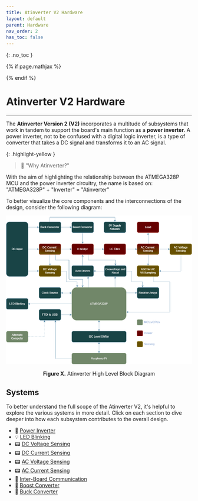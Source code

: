 ```yaml
---
title: Atinverter V2 Hardware
layout: default
parent: Hardware
nav_order: 2
has_toc: false
---
```


{: .no_toc }

<!-- To enable math equation formatting -->
{% if page.mathjax %}
  <!-- Polyfill for older browsers (optional) -->
  <script type="text/javascript" async 
    src="https://polyfill.io/v3/polyfill.min.js?features=es6">
  </script>

  <!-- MathJax v3 for LaTeX rendering -->
  <script type="text/javascript" async 
    id="MathJax-script" 
    src="https://cdn.jsdelivr.net/npm/mathjax@3/es5/tex-mml-chtml.js">
  </script>

  <!-- Custom MathJax Configuration -->
  <script type="text/javascript">
    MathJax = {
      tex: {
        inlineMath: [['$', '$'], ['\\(', '\\)']],
        displayMath: [['$$', '$$'], ['\\[', '\\]']],
      }
    };
  </script>
{% endif %}

# **Atinverter V2 Hardware**
***

The **Atinverter Version 2 (V2)** incorporates a multitude of subsystems that work in tandem to support the board's main function as a **power inverter**. A power inverter, not to be confused with a digital logic inverter, is a type of converter that takes a DC signal and transforms it to an AC signal. 

{: .highlight-yellow }
> 💭 "Why Atinverter?"

With the aim of highlighting the relationship between the ATMEGA328P MCU and the power inverter circuitry, the name is based on: "ATMEGA328P" + "Inverter" = "Atinverter"

To better visualize the core components and the interconnections of the design, consider the following diagram: 

<p align="center">
<img src="../../images/atinverter_v2_block_diagram.png" alt="Atinverter V2 Block Diagram" width="700"/>
</p>

<div style="text-align: center;">
    <h7><b>Figure X.</b> Atinverter High Level Block Diagram </h7>
</div>

## **Systems**
To better understand the full scope of the Atinverter V2, it's helpful to explore the various systems in more detail. Click on each section to dive deeper into how each subsystem contributes to the overall design.

- 🔌 [Power Inverter](atinverter_v2/power_inverter_hw)
- 💡 [LED Blinking](atinverter_v2/LED_blinking_hw)
- 📟 [DC Voltage Sensing](atinverter_v2/dc_volt_sensing_hw)
- 📟 [DC Current Sensing](atinverter_v2/dc_curr_sensing_hw)
- 📟 [AC Voltage Sensing](atinverter_v2/ac_volt_sensing_hw)
- 📟 [AC Current Sensing](atinverter_v2/ac_curr_sensing_hw)
- 🔁 [Inter-Board Communication](atinverter_v2/inter_board_comms)
- 🔼 [Boost Converter](atinverter_v2/boost_conv_hw)
- 🔽 [Buck Converter](atinverter_v2/buck_conv_hw)
